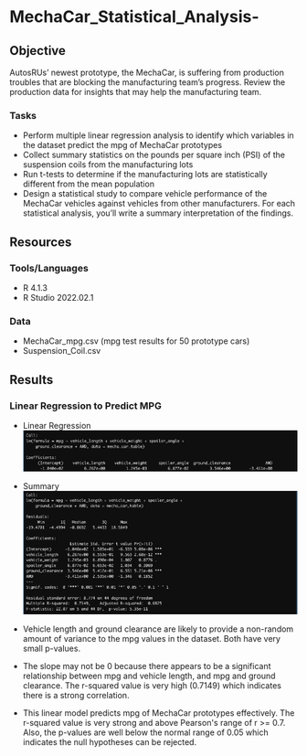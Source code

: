 # MechaCar_Statistical_Analysis-

## Objective
AutosRUs’ newest prototype, the MechaCar, is suffering from production troubles that are blocking the manufacturing team’s progress.  Review the production data for insights that may help the manufacturing team.

### Tasks
- Perform multiple linear regression analysis to identify which variables in the dataset predict the mpg of MechaCar prototypes
- Collect summary statistics on the pounds per square inch (PSI) of the suspension coils from the manufacturing lots
- Run t-tests to determine if the manufacturing lots are statistically different from the mean population
- Design a statistical study to compare vehicle performance of the MechaCar vehicles against vehicles from other manufacturers. For each statistical analysis, you’ll write a summary interpretation of the findings.

## Resources

### Tools/Languages
- R 4.1.3
- R Studio 2022.02.1

### Data
- MechaCar_mpg.csv (mpg test results for 50 prototype cars)
- Suspension_Coil.csv

## Results 

### Linear Regression to Predict MPG
- Linear Regression
![Getting Started](images/D1%20-%20lm.png)


- Summary 
![Getting Started](images/D1-summary.png)

- Vehicle length and ground clearance are likely to provide a non-random amount of variance to the mpg values in the dataset.  Both have very small p-values.
- The slope may not be 0 because there appears to be a significant relationship between mpg and vehicle length, and mpg and ground clearance.  The r-squared value is very high (0.7149) which indicates there is a strong correlation.
- This linear model predicts mpg of MechaCar prototypes effectively.  The r-squared value is very strong and above Pearson's range of r >= 0.7.  Also, the p-values are well below the normal range of 0.05 which indicates the null hypotheses can be rejected.